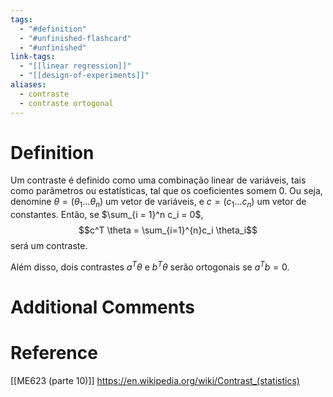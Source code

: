 ```yaml
---
tags:
  - "#definition"
  - "#unfinished-flashcard"
  - "#unfinished"
link-tags:
  - "[[linear regression]]"
  - "[[design-of-experiments]]"
aliases:
  - contraste
  - contraste ortogonal
---
```

# Definition 
Um contraste é definido como uma combinação linear de variáveis, tais como parâmetros ou estatísticas, tal que os coeficientes somem 0. Ou seja, denomine $\theta = (\theta_1 \dots \theta_n)$ um vetor de variáveis, e $c = (c_1 \dots c_n)$ um vetor de constantes. Então, se $\sum_{i = 1}^n c_i = 0$, $$c^T \theta = \sum_{i=1}^{n}c_i \theta_i$$ será um contraste.

Além disso, dois contrastes $a^T \theta$ e $b^T \theta$ serão ortogonais se $a^T b = 0$.
# Additional Comments


# Reference
[[ME623 (parte 10)]]
https://en.wikipedia.org/wiki/Contrast_(statistics)




